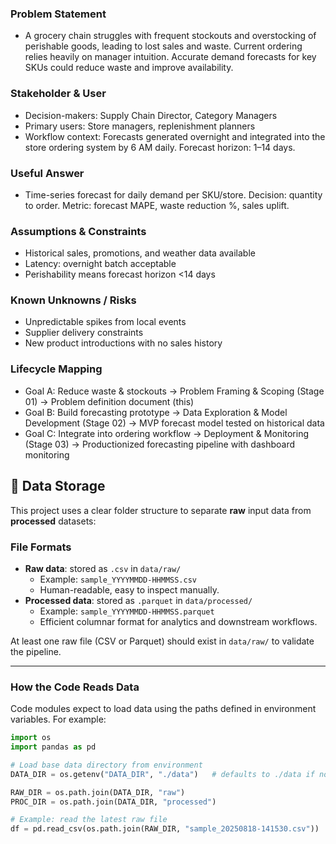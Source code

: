 ### Problem Statement
- A grocery chain struggles with frequent stockouts and overstocking of perishable goods, leading to lost sales and waste. Current ordering relies heavily on manager intuition. Accurate demand forecasts for key SKUs could reduce waste and improve availability.

### Stakeholder & User
- Decision-makers: Supply Chain Director, Category Managers
- Primary users: Store managers, replenishment planners
- Workflow context: Forecasts generated overnight and integrated into the store ordering system by 6 AM daily. Forecast horizon: 1–14 days.

### Useful Answer
- Time-series forecast for daily demand per SKU/store. Decision: quantity to order. Metric: forecast MAPE, waste reduction %, sales uplift.

### Assumptions & Constraints
- Historical sales, promotions, and weather data available
- Latency: overnight batch acceptable
- Perishability means forecast horizon <14 days

### Known Unknowns / Risks
- Unpredictable spikes from local events
- Supplier delivery constraints
- New product introductions with no sales history

### Lifecycle Mapping
- Goal A: Reduce waste & stockouts → Problem Framing & Scoping (Stage 01) → Problem definition document (this)
- Goal B: Build forecasting prototype → Data Exploration & Model Development (Stage 02) → MVP forecast model tested on historical data
- Goal C: Integrate into ordering workflow → Deployment & Monitoring (Stage 03) → Productionized forecasting pipeline with dashboard monitoring

## 📂 Data Storage

This project uses a clear folder structure to separate **raw** input data from **processed** datasets:


### File Formats
- **Raw data**: stored as `.csv` in `data/raw/`  
  - Example: `sample_YYYYMMDD-HHMMSS.csv`  
  - Human-readable, easy to inspect manually.  
- **Processed data**: stored as `.parquet` in `data/processed/`  
  - Example: `sample_YYYYMMDD-HHMMSS.parquet`  
  - Efficient columnar format for analytics and downstream workflows.  

At least one raw file (CSV or Parquet) should exist in `data/raw/` to validate the pipeline.  

---

### How the Code Reads Data
Code modules expect to load data using the paths defined in environment variables. For example:

```python
import os
import pandas as pd

# Load base data directory from environment
DATA_DIR = os.getenv("DATA_DIR", "./data")   # defaults to ./data if not set

RAW_DIR = os.path.join(DATA_DIR, "raw")
PROC_DIR = os.path.join(DATA_DIR, "processed")

# Example: read the latest raw file
df = pd.read_csv(os.path.join(RAW_DIR, "sample_20250818-141530.csv"))
